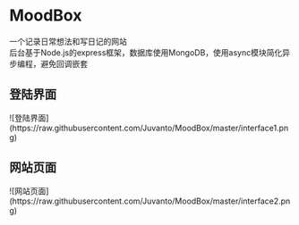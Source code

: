 # MoodBox
一个记录日常想法和写日记的网站<br>
后台基于Node.js的express框架，数据库使用MongoDB，使用async模块简化异步编程，避免回调嵌套<br>
<h2>登陆界面</h2>
![登陆界面](https://raw.githubusercontent.com/Juvanto/MoodBox/master/interface1.png)
<h2>网站页面</h2>
![网站页面](https://raw.githubusercontent.com/Juvanto/MoodBox/master/interface2.png)
